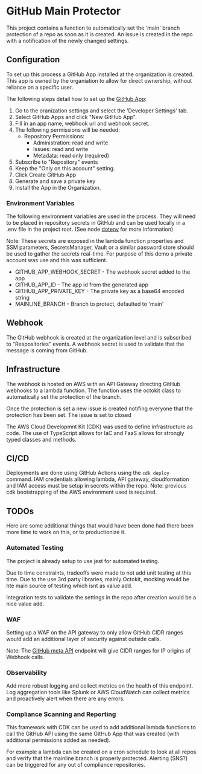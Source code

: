 # GitHub Main Protector

This project contains a function to automatically set the 'main' branch protection of a repo as soon as it is created. An issue is created in the repo with a notification of the newly changed settings.

## Configuration

To set up this process a GitHub App installed at the organization is created. This app is owned by the organiation to allow for direct ownership, without reliance on a specific user.

The following steps detail how to set up the [GitHub App](https://docs.github.com/en/developers/apps/building-github-apps/creating-a-github-app):

1. Go to the oranization settings and select the 'Developer Settings' tab.
2. Select GitHub Apps and click "New GitHub App".
3. Fill in an app name, webhook url and webhook secret.
4. The following permissions will be needed:
   - Repository Permissions:
     - Administration: read and write
     - Issues: read and write
     - Metadata: read only (required)
5. Subscribe to "Repository" events
6. Keep the "Only on this account" setting.
7. Click Create GitHub App
8. Generate and save a private key
9. Install the App in the Organization.

### Environment Variables

The following environment variables are used in the process. They will need to be placed in repository secrets in GitHub and can be used locally in a .env file in the project root. (See node [dotenv](https://www.npmjs.com/package/dotenv) for more information)

Note: These secrets are exposed in the lambda function properties and SSM parameters, SecretsManager, Vault or a similar password store should be used to gather the secrets real-time. For purpose of this demo a private account was use and this was sufficient.

- GITHUB_APP_WEBHOOK_SECRET - The webhook secret added to the app
- GITHUB_APP_ID - The app id from the generated app
- GITHUB_APP_PRIVATE_KEY - The private key as a base64 encoded string
- MAINLINE_BRANCH - Branch to protect, defaulted to 'main'

## Webhook

The GitHub webhook is created at the organization level and is subscribed to "Respositories" events. A webhook secret is used to validate that the message is coming from GitHub.

## Infrastructure

The webhook is hosted on AWS with an API Gateway directing GitHub webhooks to a lambda function. The function uses the octokit class to automatically set the protection of the branch.

Once the protection is set a new issue is created notifing everyone that the protection has been set. The issue is set to closed

The AWS Cloud Developmnt Kit (CDK) was used to define infrastructure as code. The use of TypeScript allows for IaC and FaaS allows for strongly typed classes and methods.

## CI/CD

Deployments are done using GitHub Actions using the `cdk deploy` command. IAM credentials allowing lambda, API gateway, cloudformation and IAM access must be setup in secrets within the repo. Note: previous cdk bootstrapping of the AWS environment used is required.

## TODOs

Here are some additional things that would have been done had there been more time to work on this, or to productionize it.

### Automated Testing

The project is already setup to use jest for automated testing.

Due to time constraints, tradeoffs were made to not add unit testing at this time. Due to the use 3rd party libraries, mainly Octokit, mocking would be hte main source of testing which isnt as value add.

Integration tests to validate the settings in the repo after creation would be a nice value add.

### WAF

Setting up a WAF on the API gateway to only allow GitHub CIDR ranges would add an additional layer of security against outside calls.

Note: The [GitHub meta API](https://api.github.com/meta) endpoint will give CIDR ranges for IP origins of Webhook calls.

### Observability

Add more robust logging and collect metrics on the health of this endpoint. Log aggregation tools like Splunk or AWS CloudWatch can collect metrics and proactively alert when there are any errors.

### Compliance Scanning and Reporting

This framework with CDK can be used to add additional lambda functions to call the GitHub API using the same GitHub App that was created (with additional permissions added as needed).

For example a lambda can be created on a cron schedule to look at all repos and verify that the mainline branch is properly protected. Alerting (SNS?) can be triggered for any out of compliance repositories.
